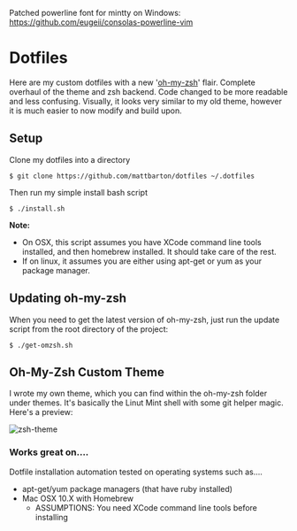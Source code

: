Patched powerline font for mintty on Windows: https://github.com/eugeii/consolas-powerline-vim

# Dotfiles

Here are my custom dotfiles with a new '[oh-my-zsh](https://github.com/robbyrussell/oh-my-zsh)' flair. Complete overhaul of the theme and zsh backend. Code changed to be more readable and less confusing. Visually, it looks very similar to my old theme, however it is much easier to now modify and build upon.

## Setup

Clone my dotfiles into a directory

    $ git clone https://github.com/mattbarton/dotfiles ~/.dotfiles

Then run my simple install bash script

    $ ./install.sh

__Note:__

- On OSX, this script assumes you have XCode command line tools installed, and then homebrew installed. It should take care of the rest.
- If on linux, it assumes you are either using apt-get or yum as your package manager.

## Updating oh-my-zsh

When you need to get the latest version of oh-my-zsh, just run the update script from the root directory of the project:

    $ ./get-omzsh.sh

## Oh-My-Zsh Custom Theme

I wrote my own theme, which you can find within the oh-my-zsh folder under themes. It's basically the Linut Mint shell with some git helper magic. Here's a preview:

![zsh-theme](http://i.imgur.com/WdGWogr.png)

### Works great on....

Dotfile installation automation tested on operating systems such as....

- apt-get/yum package managers (that have ruby installed)
- Mac OSX 10.X with Homebrew
  + ASSUMPTIONS: You need XCode command line tools before installing
